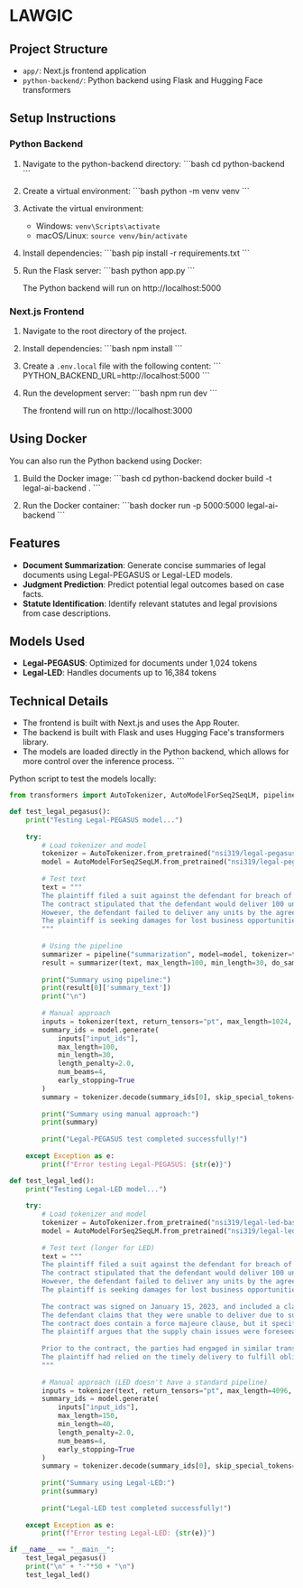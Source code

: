 # LAWGIC

## Project Structure

- `app/`: Next.js frontend application
- `python-backend/`: Python backend using Flask and Hugging Face transformers

## Setup Instructions

### Python Backend

1. Navigate to the python-backend directory:
   \`\`\`bash
   cd python-backend
   \`\`\`

2. Create a virtual environment:
   \`\`\`bash
   python -m venv venv
   \`\`\`

3. Activate the virtual environment:
   - Windows: `venv\Scripts\activate`
   - macOS/Linux: `source venv/bin/activate`

4. Install dependencies:
   \`\`\`bash
   pip install -r requirements.txt
   \`\`\`

5. Run the Flask server:
   \`\`\`bash
   python app.py
   \`\`\`

   The Python backend will run on http://localhost:5000

### Next.js Frontend

1. Navigate to the root directory of the project.

2. Install dependencies:
   \`\`\`bash
   npm install
   \`\`\`

3. Create a `.env.local` file with the following content:
   \`\`\`
   PYTHON_BACKEND_URL=http://localhost:5000
   \`\`\`

4. Run the development server:
   \`\`\`bash
   npm run dev
   \`\`\`

   The frontend will run on http://localhost:3000 

## Using Docker

You can also run the Python backend using Docker:

1. Build the Docker image:
   \`\`\`bash
   cd python-backend
   docker build -t legal-ai-backend .
   \`\`\`

2. Run the Docker container:
   \`\`\`bash
   docker run -p 5000:5000 legal-ai-backend
   \`\`\`

## Features

- **Document Summarization**: Generate concise summaries of legal documents using Legal-PEGASUS or Legal-LED models.
- **Judgment Prediction**: Predict potential legal outcomes based on case facts.
- **Statute Identification**: Identify relevant statutes and legal provisions from case descriptions.

## Models Used

- **Legal-PEGASUS**: Optimized for documents under 1,024 tokens
- **Legal-LED**: Handles documents up to 16,384 tokens

## Technical Details

- The frontend is built with Next.js and uses the App Router.
- The backend is built with Flask and uses Hugging Face's transformers library.
- The models are loaded directly in the Python backend, which allows for more control over the inference process.
\`\`\`

Python script to test the models locally:

```python file="python-backend/test_models.py" type="code"
from transformers import AutoTokenizer, AutoModelForSeq2SeqLM, pipeline

def test_legal_pegasus():
    print("Testing Legal-PEGASUS model...")
    
    try:
        # Load tokenizer and model
        tokenizer = AutoTokenizer.from_pretrained("nsi319/legal-pegasus")
        model = AutoModelForSeq2SeqLM.from_pretrained("nsi319/legal-pegasus")
        
        # Test text
        text = """
        The plaintiff filed a suit against the defendant for breach of contract. 
        The contract stipulated that the defendant would deliver 100 units of product X by March 1, 2023. 
        However, the defendant failed to deliver any units by the agreed date. 
        The plaintiff is seeking damages for lost business opportunities.
        """
        
        # Using the pipeline
        summarizer = pipeline("summarization", model=model, tokenizer=tokenizer)
        result = summarizer(text, max_length=100, min_length=30, do_sample=False)
        
        print("Summary using pipeline:")
        print(result[0]['summary_text'])
        print("\n")
        
        # Manual approach
        inputs = tokenizer(text, return_tensors="pt", max_length=1024, truncation=True)
        summary_ids = model.generate(
            inputs["input_ids"],
            max_length=100,
            min_length=30,
            length_penalty=2.0,
            num_beams=4,
            early_stopping=True
        )
        summary = tokenizer.decode(summary_ids[0], skip_special_tokens=True)
        
        print("Summary using manual approach:")
        print(summary)
        
        print("Legal-PEGASUS test completed successfully!")
        
    except Exception as e:
        print(f"Error testing Legal-PEGASUS: {str(e)}")

def test_legal_led():
    print("Testing Legal-LED model...")
    
    try:
        # Load tokenizer and model
        tokenizer = AutoTokenizer.from_pretrained("nsi319/legal-led-base-16384")
        model = AutoModelForSeq2SeqLM.from_pretrained("nsi319/legal-led-base-16384")
        
        # Test text (longer for LED)
        text = """
        The plaintiff filed a suit against the defendant for breach of contract. 
        The contract stipulated that the defendant would deliver 100 units of product X by March 1, 2023. 
        However, the defendant failed to deliver any units by the agreed date. 
        The plaintiff is seeking damages for lost business opportunities.
        
        The contract was signed on January 15, 2023, and included a clause specifying liquidated damages of $1,000 per day for late delivery.
        The defendant claims that they were unable to deliver due to supply chain issues caused by a natural disaster, which they argue constitutes force majeure.
        The contract does contain a force majeure clause, but it specifically excludes "foreseeable supply chain disruptions."
        The plaintiff argues that the supply chain issues were foreseeable and that the defendant should have maintained adequate inventory.
        
        Prior to the contract, the parties had engaged in similar transactions for three years without incident.
        The plaintiff had relied on the timely delivery to fulfill obligations to their own customers, resulting in penalties and lost future business estimated at $50,000.
        """
        
        # Manual approach (LED doesn't have a standard pipeline)
        inputs = tokenizer(text, return_tensors="pt", max_length=4096, truncation=True)
        summary_ids = model.generate(
            inputs["input_ids"],
            max_length=150,
            min_length=40,
            length_penalty=2.0,
            num_beams=4,
            early_stopping=True
        )
        summary = tokenizer.decode(summary_ids[0], skip_special_tokens=True)
        
        print("Summary using Legal-LED:")
        print(summary)
        
        print("Legal-LED test completed successfully!")
        
    except Exception as e:
        print(f"Error testing Legal-LED: {str(e)}")

if __name__ == "__main__":
    test_legal_pegasus()
    print("\n" + "-"*50 + "\n")
    test_legal_led()
